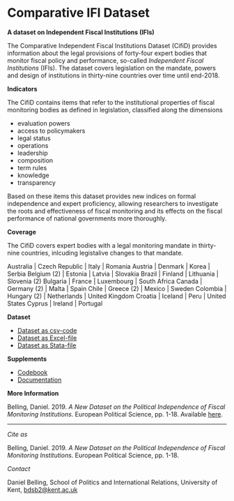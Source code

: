 # Comparative IFI Dataset

**A dataset on Independent Fiscal Institutions (IFIs)**

The Comparative Independent Fiscal Institutions Dataset (CifiD) provides information about the legal provisions of forty-four expert bodies that monitor fiscal policy and performance, so-called *Independent Fiscal Institutions* (IFIs). The dataset covers legislation on the mandate, powers and design of institutions in thirty-nine countries over time until end-2018.

**Indicators**

The CifiD contains items that refer to the institutional properties of fiscal monitoring bodies as defined in legislation, classified along the dimensions

* evaluation powers
* access to policymakers
* legal status
* operations
* leadership
* composition
* term rules
* knowledge
* transparency

Based on these items this dataset provides new indices on formal independence and expert proficiency, allowing researchers to investigate the roots and effectiveness of fiscal monitoring and its effects on the fiscal performance of national governments more thoroughly.

**Coverage**

The CifiD covers expert bodies with a legal monitoring mandate in thirty-nine countries, inlcuding legistalive changes to that mandate.

Australia | Czech Republic | Italy | Romania
Austria | Denmark | Korea | Serbia
Belgium (2) | Estonia | Latvia | Slovakia
Brazil | Finland | Lithuania | Slovenia (2)
Bulgaria | France | Luxembourg | South Africa
Canada | Germany (2) | Malta | Spain
Chile | Greece (2) | Mexico | Sweden
Colombia | Hungary (2) | Netherlands | United Kingdom
Croatia | Iceland | Peru | United States
Cyprus | Ireland | Portugal

**Dataset**

* <a href= "https://fiscal-institutions.github.io/CifiD%20Dataset.csv" target="_blank">Dataset as csv-code</a>
* <a href= "https://fiscal-institutions.github.io/CifiD%20Dataset.xlsx" target="_blank">Dataset as Excel-file</a>
* <a href= "https://fiscal-institutions.github.io/CifiD%20Dataset.dta" target="_blank">Dataset as Stata-file</a>

**Supplements**

* <a href= "https://fiscal-institutions.github.io/CifiD%20Codebook.pdf" target="_blank">Codebook</a>
* <a href= "https://fiscal-institutions.github.io/CifiD%20Documentation.pdf" target="_blank">Documentation</a>

**More Information**

Belling, Daniel. 2019. *A New Dataset on the Political Independence of Fiscal Monitoring Institutions*. European Political Science, pp. 1-18. Available <a href= "https://bit.ly/2YRcFru" target="_blank">here</a>.

----

*Cite as*

Belling, Daniel. 2019. *A New Dataset on the Political Independence of Fiscal Monitoring Institutions*. European Political Science, pp. 1-18.


*Contact*

Daniel Belling,
School of Politics and International Relations,
University of Kent,
bdsb2@kent.ac.uk
